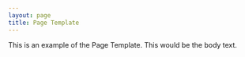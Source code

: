 ```yaml
---
layout: page
title: Page Template
---
```


This is an example of the Page Template. This would be the body text.
